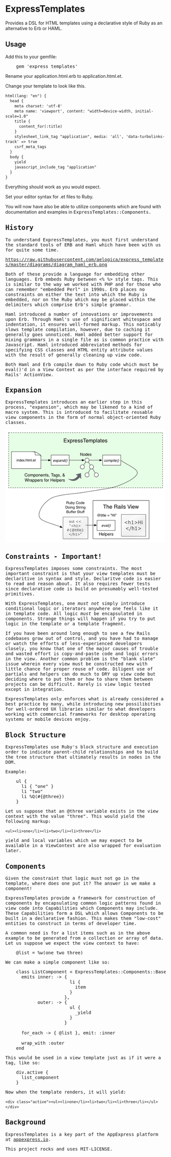 # ExpressTemplates

Provides a DSL for HTML templates using a declarative style of Ruby as an alternative to Erb or HAML.

## Usage

Add this to your gemfile:

<pre lang="ruby">
    gem 'express_templates'
</pre>

Rename your application.html.erb to application.html.et.

Change your template to look like this.

```
html(lang: "en") {
  head {
    meta charset: 'utf-8'
    meta name: 'viewport', content: "width=device-width, initial-scale=1.0"
    title {
      content_for(:title)
    }
    stylesheet_link_tag "application", media: 'all', 'data-turbolinks-track' => true
    csrf_meta_tags
  }
  body {
    yield
    javascript_include_tag "application"
  }
}
```

Everything should work as you would expect.

Set your editor syntax for .et files to Ruby.

You will now have also be able to utilize components which are found with documentation and examples in <tt>ExpressTemplates::Components<tt>.

## History

To understand ExpressTemplates, you must first understand the standard tools of ERB and Haml which have been with us for quite some time.

https://raw.githubusercontent.com/aelogica/express_templates/master/diagrams/diagram_haml_erb.png

Both of these provide a language for embedding other languages.  Erb embeds Ruby between <% %> style tags.  This is similar to the way we worked with PHP and for those who can remember "embedded Perl" in 1990s.  Erb places no constraints on either the text into which the Ruby is embedded, nor on the Ruby which may be placed within the delimiters which comprise Erb's simple grammar.

Haml introduced a number of innovations or improvements upon Erb.  Through Haml's use of significant whitespace and indentation, it ensures well-formed markup.  This noticably slows template compilation, however, due to caching it generally goes unnoticed.  Haml added better support for mixing grammars in a single file as is common practice with Javascript.  Haml introduced abbreviated methods for specifying CSS classes and HTML entity attribute values with the result of generally cleaning up view code.

Both Haml and Erb compile down to Ruby code which must be eval()'d in a View Context as per the interface required by Rails' ActionView.

## Expansion

ExpressTemplates introduces an earlier step in this process, "expansion", which may be likened to a kind of macro system.  This is introduced to facilitate reusable view components in the form of normal object-oriented Ruby classes.

<img src="https://raw.githubusercontent.com/aelogica/express_templates/master/diagrams/diagram_express_templates.png" title="Diagram depciting Haml/Erb" style="align: center;">

## Constraints - Important!

ExpressTemplates imposes some constraints.  The most important constraint is that your view templates must be declaritive in syntax and style.  Declaritve code is easier to read and reason about.  It also requires fewer tests since declarative code is build on presumably well-tested primitives.

With ExpressTemplates, one *must not* simply introduce conditional logic or iterators anywhere one feels like it in template code.  All logic *must* be encapsulated in components.  Strange things will happen if you try to put logic in the template or a template fragment.

If you have been around long enough to see a few Rails codebases grow out of control, and you have had to manage or watch the efforts of less-experienced developers closely, you know that one of the major causes of trouble and wasted effort is copy-and-paste code and logic errors in the view.  Another common problem is the "blank slate" issue wherein every view must be constructed new with little chance for proper reuse of code.  Diligent use of partials and helpers can do much to DRY up view code but deciding where to put them or how to share them between projects can be difficult.  Rarely is view logic tested except in integration.

ExpressTemplates only enforces what is already considered a best practice by many, while introducing new possilibities for well-ordered UX libraries similar to what developers working with commercial frameworks for desktop operating systems or mobile devices enjoy.

## Block Structure

ExpressTemplates use Ruby's block structure and execution order to indicate parent-child relationships and to build the tree structure that ultimately results in nodes in the DOM.

Example:

<pre lang="ruby">
    ul {
      li { "one" }
      li "two"
      li %Q(#{@three})
    }
</pre>

Let us suppose that an @three variable exists in the view context with the value "three".  This would yield the following markup:

    <ul><li>one</li><li>two</li><li>three</li>

yield and local variables which we may expect to be available in a ViewContext are also wrapped for evaluation later.

## Components

Given the constraint that logic must not go in the template, where does one put it?  The answer is we make a component!

ExpressTemplates provide a framework for construction of components by encapsulating common logic patterns found in view code into Capabilities which Components may include.  These Capabilities form a DSL which allows Components to be built in a declarative fashion.  This makes them "low-cost" entities to construct in terms of developer time.

A common need is for a list items such as in the above example to be generated from a collection or array of data.   Let us suppose we expect the view context to have:

<pre lang="ruby">
    @list = %w(one two three)
</pre>

We can make a simple component like so:

<pre lang="ruby">
    class ListComponent < ExpressTemplates::Components::Base
      emits inner: -> {
                        li {
                          item
                        }
                      },
            outer: -> {
                        ul {
                          _yield
                        }
                      }

      for_each -> { @list }, emit: :inner

      wrap_with :outer
    end
</pre>

This would be used in a view template just as if it were a tag, like so:

<pre lang="ruby">
    div.active {
      list_component
    }
</pre>

Now when the template renders, it will yield:

    <div class="active"><ul><li>one</li><li>two</li><li>three</li></ul></div>

## Background

ExpressTemplates is a key part of the AppExpress platform at [appexpress.io](http://appexpress.io).

This project rocks and uses MIT-LICENSE.
